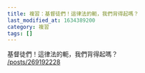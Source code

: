 ```yaml
---
title: 複習：基督徒們！這律法的軛，我們背得起嗎？
last_modified_at: 1634389200
category: 複習
tags: []
---
```


<p>基督徒們！這律法的軛，我們背得起嗎？<br>
<a href="/posts/269192228" target="_blank">/posts/269192228</a></p>

<p>&nbsp;</p>

